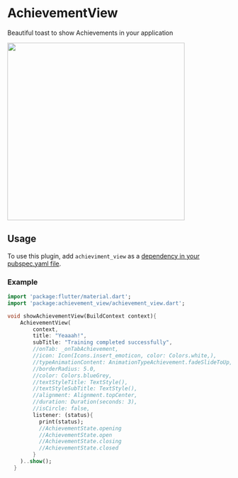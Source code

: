 # AchievementView

Beautiful toast to show Achievements in your application

<img src="https://github.com/RafaelBarbosatec/achievement_view_flutter/blob/master/img/example.gif" width="400"/>

## Usage
To use this plugin, add `achieviment_view` as a [dependency in your pubspec.yaml file](https://flutter.io/platform-plugins/).

### Example

``` dart
import 'package:flutter/material.dart';
import 'package:achievement_view/achievement_view.dart';

void showAchievementView(BuildContext context){
    AchievementView(
        context,
        title: "Yeaaah!",
        subTitle: "Training completed successfully",
        //onTab: _onTabAchievement,
        //icon: Icon(Icons.insert_emoticon, color: Colors.white,),
        //typeAnimationContent: AnimationTypeAchievement.fadeSlideToUp,
        //borderRadius: 5.0,
        //color: Colors.blueGrey,
        //textStyleTitle: TextStyle(),
        //textStyleSubTitle: TextStyle(),
        //alignment: Alignment.topCenter,
        //duration: Duration(seconds: 3),
        //isCircle: false,
        listener: (status){
          print(status);
          //AchievementState.opening
          //AchievementState.open
          //AchievementState.closing
          //AchievementState.closed
        }
    )..show();
  }
```
